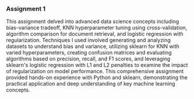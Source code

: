 ### Assignment 1
This assignment delved into advanced data science concepts including bias-variance tradeoff, KNN hyperparameter tuning using cross-validation, algorithm comparison for document retrieval, and logistic regression with regularization. Techniques I used involved generating and analyzing datasets to understand bias and variance, utilizing sklearn for KNN with varied hyperparameters, creating confusion matrices and evaluating algorithms based on precision, recall, and F1 scores, and leveraging sklearn's logistic regression with L1 and L2 penalties to examine the impact of regularization on model performance. This comprehensive assignment provided hands-on experience with Python and sklearn, demonstrating the practical application and deep understanding of key machine learning concepts.
